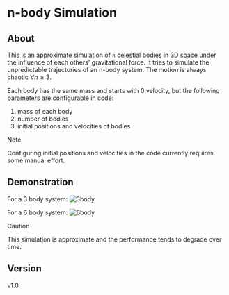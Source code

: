 # n-body Simulation

## About
This is an approximate simulation of `n` celestial bodies in 3D space under the influence of each others' gravitational force. It tries to simulate the unpredictable trajectories of an n-body system. The motion is always chaotic  $\forall n \geq 3$.

Each body has the same mass and starts with 0 velocity, but the following parameters are configurable in code:
1. mass of each body
2. number of bodies
3. initial positions and velocities of bodies
> [!NOTE]
> Configuring initial positions and velocities in the code currently requires some manual effort.

## Demonstration
For a 3 body system:
![3body](https://github.com/shree675/n-body_Simulation/assets/58718144/57f922e5-39c1-4dfa-b7cf-033e7c9d0039)

For a 6 body system:
![6body](https://github.com/shree675/n-body_Simulation/assets/58718144/becb758d-2dd8-4226-8184-7e1fa678dff2)

> [!Caution]
> This simulation is approximate and the performance tends to degrade over time.

## Version
v1.0
